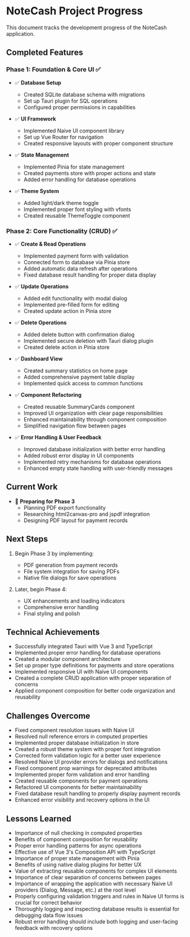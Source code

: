 # NoteCash Project Progress

This document tracks the development progress of the NoteCash application.

## Completed Features

### Phase 1: Foundation & Core UI ✅

- ✅ **Database Setup**
  - Created SQLite database schema with migrations
  - Set up Tauri plugin for SQL operations
  - Configured proper permissions in capabilities

- ✅ **UI Framework**
  - Implemented Naive UI component library
  - Set up Vue Router for navigation
  - Created responsive layouts with proper component structure

- ✅ **State Management**
  - Implemented Pinia for state management
  - Created payments store with proper actions and state
  - Added error handling for database operations

- ✅ **Theme System**
  - Added light/dark theme toggle
  - Implemented proper font styling with vfonts
  - Created reusable ThemeToggle component

### Phase 2: Core Functionality (CRUD) ✅

- ✅ **Create & Read Operations**
  - Implemented payment form with validation
  - Connected form to database via Pinia store
  - Added automatic data refresh after operations
  - Fixed database result handling for proper data display

- ✅ **Update Operations**
  - Added edit functionality with modal dialog
  - Implemented pre-filled form for editing
  - Created update action in Pinia store

- ✅ **Delete Operations**
  - Added delete button with confirmation dialog
  - Implemented secure deletion with Tauri dialog plugin
  - Created delete action in Pinia store

- ✅ **Dashboard View**
  - Created summary statistics on home page
  - Added comprehensive payment table display
  - Implemented quick access to common functions

- ✅ **Component Refactoring**
  - Created reusable SummaryCards component
  - Improved UI organization with clear page responsibilities
  - Enhanced maintainability through component composition
  - Simplified navigation flow between pages

- ✅ **Error Handling & User Feedback**
  - Improved database initialization with better error handling
  - Added robust error display in UI components
  - Implemented retry mechanisms for database operations
  - Enhanced empty state handling with user-friendly messages

## Current Work

- 🔄 **Preparing for Phase 3**
  - Planning PDF export functionality
  - Researching html2canvas-pro and jspdf integration
  - Designing PDF layout for payment records

## Next Steps

1. Begin Phase 3 by implementing:
   - PDF generation from payment records
   - File system integration for saving PDFs
   - Native file dialogs for save operations

2. Later, begin Phase 4:
   - UX enhancements and loading indicators
   - Comprehensive error handling
   - Final styling and polish

## Technical Achievements

- Successfully integrated Tauri with Vue 3 and TypeScript
- Implemented proper error handling for database operations
- Created a modular component architecture
- Set up proper type definitions for payments and store operations
- Implemented responsive UI with Naive UI components
- Created a complete CRUD application with proper separation of concerns
- Applied component composition for better code organization and reusability

## Challenges Overcome

- Fixed component resolution issues with Naive UI
- Resolved null reference errors in computed properties
- Implemented proper database initialization in store
- Created a robust theme system with proper font integration
- Corrected form validation logic for a better user experience
- Resolved Naive UI provider errors for dialogs and notifications
- Fixed component prop warnings for deprecated attributes
- Implemented proper form validation and error handling
- Created reusable components for payment operations
- Refactored UI components for better maintainability
- Fixed database result handling to properly display payment records
- Enhanced error visibility and recovery options in the UI

## Lessons Learned

- Importance of null checking in computed properties
- Benefits of component composition for reusability
- Proper error handling patterns for async operations
- Effective use of Vue 3's Composition API with TypeScript
- Importance of proper state management with Pinia
- Benefits of using native dialog plugins for better UX
- Value of extracting reusable components for complex UI elements
- Importance of clear separation of concerns between pages
- Importance of wrapping the application with necessary Naive UI providers (Dialog, Message, etc.) at the root level
- Properly configuring validation triggers and rules in Naive UI forms is crucial for correct behavior
- Thoroughly logging and inspecting database results is essential for debugging data flow issues
- Robust error handling should include both logging and user-facing feedback with recovery options 